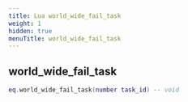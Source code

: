```yaml
---
title: Lua world_wide_fail_task
weight: 1
hidden: true
menuTitle: world_wide_fail_task
---
```

## world_wide_fail_task
```lua
eq.world_wide_fail_task(number task_id) -- void
```